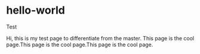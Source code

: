 # hello-world
Test

Hi, this is my test page to differentiate from the master. 
This page is the cool page.This page is the cool page.This page is the cool page.
